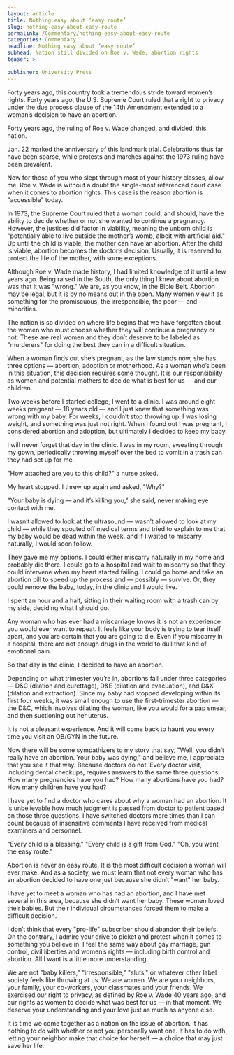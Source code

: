 ```yaml
---
layout: article
title: Nothing easy about ‘easy route’
slug: nothing-easy-about-easy-route
permalink: /Commentary/nothing-easy-about-easy-route
categories: Commentary
headline: Nothing easy about ‘easy route’
subhead: Nation still divided on Roe v. Wade, abortion rights
teaser: >
  
publisher: University Press
---
```


Forty years ago, this country took a tremendous stride toward women’s rights. Forty years ago, the U.S. Supreme Court ruled that a right to privacy under the due process clause of the 14th Amendment extended to a woman’s decision to have an abortion.

Forty years ago, the ruling of Roe v. Wade changed, and divided, this nation.

Jan. 22 marked the anniversary of this landmark trial. Celebrations thus far have been sparse, while protests and marches against the 1973 ruling have been prevalent.

Now for those of you who slept through most of your history classes, allow me. Roe v. Wade is without a doubt the single-most referenced court case when it comes to abortion rights. This case is the reason abortion is "accessible" today.

In 1973, the Supreme Court ruled that a woman could, and should, have the ability to decide whether or not she wanted to continue a pregnancy. However, the justices did factor in viability, meaning the unborn child is "potentially able to live outside the mother’s womb, albeit with artificial aid." Up until the child is viable, the mother can have an abortion. After the child is viable, abortion becomes the doctor’s decision. Usually, it is reserved to protect the life of the mother, with some exceptions.

Although Roe v. Wade made history, I had limited knowledge of it until a few years ago. Being raised in the South, the only thing I knew about abortion was that it was "wrong." We are, as you know, in the Bible Belt. Abortion may be legal, but it is by no means out in the open. Many women view it as something for the promiscuous, the irresponsible, the poor — and minorities.

The nation is so divided on where life begins that we have forgotten about the women who must choose whether they will continue a pregnancy or not. These are real women and they don’t deserve to be labeled as "murderers" for doing the best they can in a difficult situation.

When a woman finds out she’s pregnant, as the law stands now, she has three options — abortion, adoption or motherhood. As a woman who’s been in this situation, this decision requires some thought. It is our responsibility as women and potential mothers to decide what is best for us — and our children.

Two weeks before I started college, I went to a clinic. I was around eight weeks pregnant — 18 years old — and I just knew that something was wrong with my baby. For weeks, I couldn’t stop throwing up. I was losing weight, and something was just not right. When I found out I was pregnant, I considered abortion and adoption, but ultimately I decided to keep my baby.

I will never forget that day in the clinic. I was in my room, sweating through my gown, periodically throwing myself over the bed to vomit in a trash can they had set up for me.

"How attached are you to this child?" a nurse asked.

My heart stopped. I threw up again and asked, "Why?"

"Your baby is dying — and it’s killing you," she said, never making eye contact with me.

I wasn’t allowed to look at the ultrasound — wasn’t allowed to look at my child — while they spouted off medical terms and tried to explain to me that my baby would be dead within the week, and if I waited to miscarry naturally, I would soon follow.

They gave me my options. I could either miscarry naturally in my home and probably die there. I could go to a hospital and wait to miscarry so that they could intervene when my heart started failing. I could go home and take an abortion pill to speed up the process and — possibly — survive. Or, they could remove the baby, today, in the clinic and I would live.

I spent an hour and a half, sitting in their waiting room with a trash can by my side, deciding what I should do.

Any woman who has ever had a miscarriage knows it is not an experience you would ever want to repeat. It feels like your body is trying to tear itself apart, and you are certain that you are going to die. Even if you miscarry in a hospital, there are not enough drugs in the world to dull that kind of emotional pain.

So that day in the clinic, I decided to have an abortion.

Depending on what trimester you’re in, abortions fall under three categories — D&C \(dilation and curettage\), D&E \(dilation and evacuation\), and D&X \(dilation and extraction\). Since my baby had stopped developing within its first four weeks, it was small enough to use the first-trimester abortion — the D&C, which involves dilating the woman, like you would for a pap smear, and then suctioning out her uterus.

It is not a pleasant experience. And it will come back to haunt you every time you visit an OB/GYN in the future.

Now there will be some sympathizers to my story that say, "Well, you didn’t really have an abortion. Your baby was dying," and believe me, I appreciate that you see it that way. Because doctors do not. Every doctor visit, including dental checkups, requires answers to the same three questions: How many pregnancies have you had? How many abortions have you had? How many children have you had?

I have yet to find a doctor who cares about why a woman had an abortion. It is unbelievable how much judgment is passed from doctor to patient based on those three questions. I have switched doctors more times than I can count because of insensitive comments I have received from medical examiners and personnel.

"Every child is a blessing." "Every child is a gift from God." "Oh, you went the easy route."

Abortion is never an easy route. It is the most difficult decision a woman will ever make. And as a society, we must learn that not every woman who has an abortion decided to have one just because she didn’t "want" her baby.

I have yet to meet a woman who has had an abortion, and I have met several in this area, because she didn’t want her baby. These women loved their babies. But their individual circumstances forced them to make a difficult decision.

I don’t think that every "pro-life" subscriber should abandon their beliefs. On the contrary, I admire your drive to picket and protest when it comes to something you believe in. I feel the same way about gay marriage, gun control, civil liberties and women’s rights — including birth control and abortion. All I want is a little more understanding.

We are not "baby killers," "irresponsible," "sluts," or whatever other label society feels like throwing at us. We are women. We are your neighbors, your family, your co-workers, your classmates and your friends. We exercised our right to privacy, as defined by Roe v. Wade 40 years ago, and our rights as women to decide what was best for us — in that moment. We deserve your understanding and your love just as much as anyone else.

It is time we come together as a nation on the issue of abortion. It has nothing to do with whether or not you personally want one. It has to do with letting your neighbor make that choice for herself — a choice that may just save her life.


